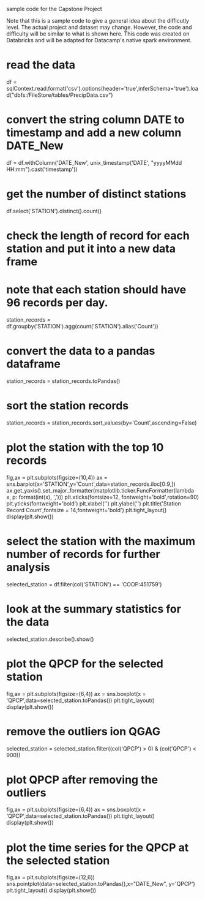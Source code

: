 sample code for the Capstone Project

Note that this is a sample code to give a general idea about the difficutly level. The actual project and dataset may change. However, the code and difficulty will be similar to what is shown here. This code was created on Databricks and will be adapted for Datacamp's native spark environment. 

# read the data
df = sqlContext.read.format('csv').options(header='true',inferSchema='true').load("dbfs:/FileStore/tables/PrecipData.csv")

# convert the string  column DATE to timestamp and add a new column DATE_New
df = df.withColumn('DATE_New', unix_timestamp('DATE', "yyyyMMdd HH:mm").cast('timestamp'))

# get the number of distinct stations
df.select('STATION').distinct().count()

# check the length of record for each station and put it into a new data frame
# note that each station should have 96 records per day. 
station_records = df.groupby('STATION').agg(count('STATION').alias('Count'))

# convert the data to a pandas dataframe
station_records = station_records.toPandas()

# sort the station records 
station_records = station_records.sort_values(by='Count',ascending=False)

# plot the station with the top 10 records
fig,ax = plt.subplots(figsize=(10,4))
ax = sns.barplot(x='STATION',y='Count',data=station_records.iloc[0:9,])
ax.get_yaxis().set_major_formatter(matplotlib.ticker.FuncFormatter(lambda x, p: format(int(x), ',')))
plt.xticks(fontsize=12, fontweight='bold',rotation=90)
plt.yticks(fontweight='bold')
plt.xlabel('')
plt.ylabel('')
plt.title('Station Record Count',fontsize = 14,fontweight='bold')
plt.tight_layout()
display(plt.show())

# select the station with the maximum number of records for further analysis
selected_station = df.filter(col('STATION') == 'COOP:451759')

# look at the summary statistics for the data 
selected_station.describe().show()

# plot the QPCP for the selected station
fig,ax = plt.subplots(figsize=(6,4))
ax = sns.boxplot(x = 'QPCP',data=selected_station.toPandas())
plt.tight_layout()
display(plt.show())

# remove the outliers ion QGAG
selected_station = selected_station.filter((col('QPCP') > 0) & (col('QPCP') < 900))

# plot QPCP after removing the outliers
fig,ax = plt.subplots(figsize=(6,4))
ax = sns.boxplot(x = 'QPCP',data=selected_station.toPandas())
plt.tight_layout()
display(plt.show())

 # plot the time series for the QPCP at the selected station
fig,ax = plt.subplots(figsize=(12,6))
sns.pointplot(data=selected_station.toPandas(),x="DATE_New", y='QPCP')
plt.tight_layout()
display(plt.show())


